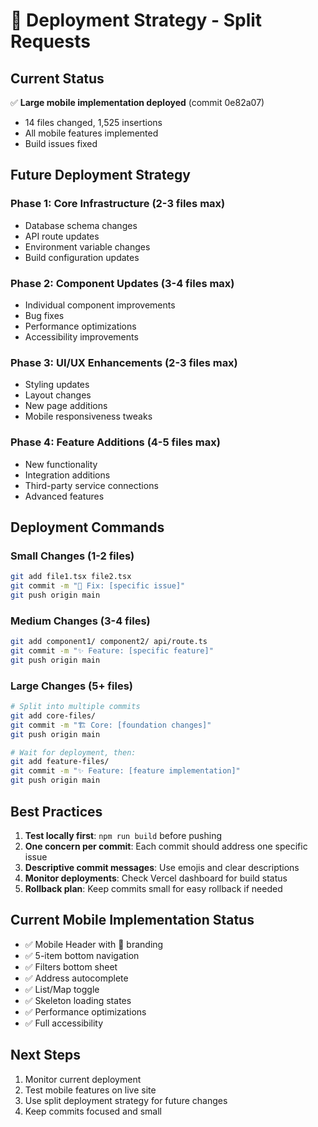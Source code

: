 # 🚀 Deployment Strategy - Split Requests

## Current Status
✅ **Large mobile implementation deployed** (commit 0e82a07)
- 14 files changed, 1,525 insertions
- All mobile features implemented
- Build issues fixed

## Future Deployment Strategy

### Phase 1: Core Infrastructure (2-3 files max)
- Database schema changes
- API route updates
- Environment variable changes
- Build configuration updates

### Phase 2: Component Updates (3-4 files max)
- Individual component improvements
- Bug fixes
- Performance optimizations
- Accessibility improvements

### Phase 3: UI/UX Enhancements (2-3 files max)
- Styling updates
- Layout changes
- New page additions
- Mobile responsiveness tweaks

### Phase 4: Feature Additions (4-5 files max)
- New functionality
- Integration additions
- Third-party service connections
- Advanced features

## Deployment Commands

### Small Changes (1-2 files)
```bash
git add file1.tsx file2.tsx
git commit -m "🔧 Fix: [specific issue]"
git push origin main
```

### Medium Changes (3-4 files)
```bash
git add component1/ component2/ api/route.ts
git commit -m "✨ Feature: [specific feature]"
git push origin main
```

### Large Changes (5+ files)
```bash
# Split into multiple commits
git add core-files/
git commit -m "🏗️ Core: [foundation changes]"
git push origin main

# Wait for deployment, then:
git add feature-files/
git commit -m "✨ Feature: [feature implementation]"
git push origin main
```

## Best Practices

1. **Test locally first**: `npm run build` before pushing
2. **One concern per commit**: Each commit should address one specific issue
3. **Descriptive commit messages**: Use emojis and clear descriptions
4. **Monitor deployments**: Check Vercel dashboard for build status
5. **Rollback plan**: Keep commits small for easy rollback if needed

## Current Mobile Implementation Status
- ✅ Mobile Header with 🍺 branding
- ✅ 5-item bottom navigation
- ✅ Filters bottom sheet
- ✅ Address autocomplete
- ✅ List/Map toggle
- ✅ Skeleton loading states
- ✅ Performance optimizations
- ✅ Full accessibility

## Next Steps
1. Monitor current deployment
2. Test mobile features on live site
3. Use split deployment strategy for future changes
4. Keep commits focused and small

